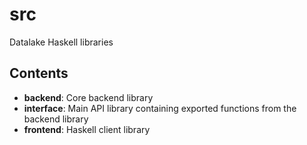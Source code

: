 # src

Datalake Haskell libraries

## Contents

* **backend**: Core backend library
* **interface**: Main API library containing exported functions from the backend library
* **frontend**: Haskell client library

